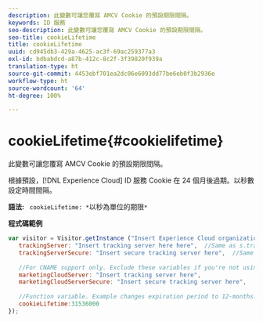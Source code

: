 ```yaml
---
description: 此變數可讓您覆寫 AMCV Cookie 的預設期限間隔。
keywords: ID 服務
seo-description: 此變數可讓您覆寫 AMCV Cookie 的預設期限間隔。
seo-title: cookieLifetime
title: cookieLifetime
uuid: cd945db3-429a-4625-ac3f-69ac259377a3
exl-id: bdbabdcd-a87b-412c-8c2f-3f39820f939a
translation-type: ht
source-git-commit: 4453ebf701ea2dc06e6093dd77be6eb0f3b2936e
workflow-type: ht
source-wordcount: '64'
ht-degree: 100%

---
```


# cookieLifetime{#cookielifetime}

此變數可讓您覆寫 AMCV Cookie 的預設期限間隔。

根據預設，[!DNL Experience Cloud] ID 服務 Cookie 在 24 個月後過期。以秒數設定時間間隔。

**語法:** ` cookieLifetime: *`以秒為單位的期限`*`

**程式碼範例**

```js
var visitor = Visitor.getInstance ("Insert Experience Cloud organization ID here",{ 
   trackingServer: "Insert tracking server here here",  //Same as s.trackingServer 
   trackingServerSecure: "Insert secure tracking server here",  //Same as s.trackingServerSecure 
 
   //For CNAME support only. Exclude these variables if you're not using CNAME 
   marketingCloudServer: "Insert tracking server here", 
   marketingCloudServerSecure: "Insert secure tracking server here", 
 
   //Function variable. Example changes expiration period to 12-months. 
   cookieLifetime:31536000 
});
```
